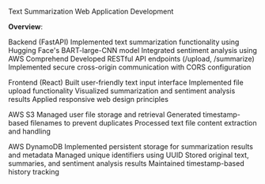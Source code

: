 Text Summarization Web Application Development

**Overview**:

Backend (FastAPI)
Implemented text summarization functionality using Hugging Face's BART-large-CNN model
Integrated sentiment analysis using AWS Comprehend
Developed RESTful API endpoints (/upload, /summarize)
Implemented secure cross-origin communication with CORS configuration

Frontend (React)
Built user-friendly text input interface
Implemented file upload functionality
Visualized summarization and sentiment analysis results
Applied responsive web design principles

AWS S3
Managed user file storage and retrieval
Generated timestamp-based filenames to prevent duplicates
Processed text file content extraction and handling

AWS DynamoDB
Implemented persistent storage for summarization results and metadata
Managed unique identifiers using UUID
Stored original text, summaries, and sentiment analysis results
Maintained timestamp-based history tracking
